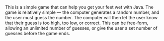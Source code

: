 This is a simple game that can help you get your feet wet with Java. The game is relatively simple — the computer generates a random number, and the user must guess the number. The computer will then let the user know that their guess is too high, too low, or correct. This can be free-form, allowing an unlimited number of guesses, or give the user a set number of guesses before the game ends.
